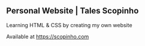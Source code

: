 ## Personal Website | Tales Scopinho

Learning HTML & CSS by creating my own website

Available at https://scopinho.com

